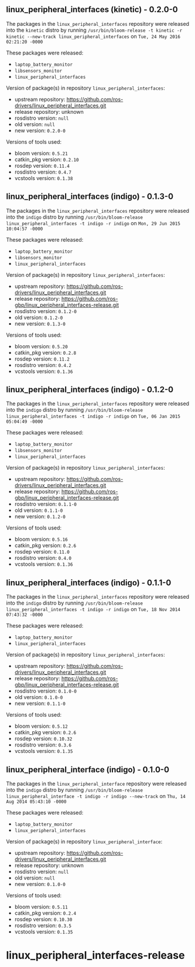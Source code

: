## linux_peripheral_interfaces (kinetic) - 0.2.0-0

The packages in the `linux_peripheral_interfaces` repository were released into the `kinetic` distro by running `/usr/bin/bloom-release -t kinetic -r kinetic --new-track linux_peripheral_interfaces` on `Tue, 24 May 2016 02:21:20 -0000`

These packages were released:
- `laptop_battery_monitor`
- `libsensors_monitor`
- `linux_peripheral_interfaces`

Version of package(s) in repository `linux_peripheral_interfaces`:

- upstream repository: https://github.com/ros-drivers/linux_peripheral_interfaces.git
- release repository: unknown
- rosdistro version: `null`
- old version: `null`
- new version: `0.2.0-0`

Versions of tools used:

- bloom version: `0.5.21`
- catkin_pkg version: `0.2.10`
- rosdep version: `0.11.4`
- rosdistro version: `0.4.7`
- vcstools version: `0.1.38`


## linux_peripheral_interfaces (indigo) - 0.1.3-0

The packages in the `linux_peripheral_interfaces` repository were released into the `indigo` distro by running `/usr/bin/bloom-release linux_peripheral_interfaces -t indigo -r indigo` on `Mon, 29 Jun 2015 10:04:57 -0000`

These packages were released:
- `laptop_battery_monitor`
- `libsensors_monitor`
- `linux_peripheral_interfaces`

Version of package(s) in repository `linux_peripheral_interfaces`:
- upstream repository: https://github.com/ros-drivers/linux_peripheral_interfaces.git
- release repository: https://github.com/ros-gbp/linux_peripheral_interfaces-release.git
- rosdistro version: `0.1.2-0`
- old version: `0.1.2-0`
- new version: `0.1.3-0`

Versions of tools used:
- bloom version: `0.5.20`
- catkin_pkg version: `0.2.8`
- rosdep version: `0.11.2`
- rosdistro version: `0.4.2`
- vcstools version: `0.1.36`


## linux_peripheral_interfaces (indigo) - 0.1.2-0

The packages in the `linux_peripheral_interfaces` repository were released into the `indigo` distro by running `/usr/bin/bloom-release linux_peripheral_interfaces -t indigo -r indigo` on `Tue, 06 Jan 2015 05:04:49 -0000`

These packages were released:
- `laptop_battery_monitor`
- `libsensors_monitor`
- `linux_peripheral_interfaces`

Version of package(s) in repository `linux_peripheral_interfaces`:
- upstream repository: https://github.com/ros-drivers/linux_peripheral_interfaces.git
- release repository: https://github.com/ros-gbp/linux_peripheral_interfaces-release.git
- rosdistro version: `0.1.1-0`
- old version: `0.1.1-0`
- new version: `0.1.2-0`

Versions of tools used:
- bloom version: `0.5.16`
- catkin_pkg version: `0.2.6`
- rosdep version: `0.11.0`
- rosdistro version: `0.4.0`
- vcstools version: `0.1.36`


## linux_peripheral_interfaces (indigo) - 0.1.1-0

The packages in the `linux_peripheral_interfaces` repository were released into the `indigo` distro by running `/usr/bin/bloom-release linux_peripheral_interfaces -t indigo -r indigo` on `Tue, 18 Nov 2014 07:43:32 -0000`

These packages were released:
- `laptop_battery_monitor`
- `linux_peripheral_interfaces`

Version of package(s) in repository `linux_peripheral_interfaces`:
- upstream repository: https://github.com/ros-drivers/linux_peripheral_interfaces.git
- release repository: https://github.com/ros-gbp/linux_peripheral_interfaces-release.git
- rosdistro version: `0.1.0-0`
- old version: `0.1.0-0`
- new version: `0.1.1-0`

Versions of tools used:
- bloom version: `0.5.12`
- catkin_pkg version: `0.2.6`
- rosdep version: `0.10.32`
- rosdistro version: `0.3.6`
- vcstools version: `0.1.35`


## linux_peripheral_interface (indigo) - 0.1.0-0

The packages in the `linux_peripheral_interface` repository were released into the `indigo` distro by running `/usr/bin/bloom-release linux_peripheral_interface -t indigo -r indigo --new-track` on `Thu, 14 Aug 2014 05:43:10 -0000`

These packages were released:
- `laptop_battery_monitor`
- `linux_peripheral_interfaces`

Version of package(s) in repository `linux_peripheral_interface`:
- upstream repository: https://github.com/ros-drivers/linux_peripheral_interfaces.git
- release repository: unknown
- rosdistro version: `null`
- old version: `null`
- new version: `0.1.0-0`

Versions of tools used:
- bloom version: `0.5.11`
- catkin_pkg version: `0.2.4`
- rosdep version: `0.10.30`
- rosdistro version: `0.3.5`
- vcstools version: `0.1.35`


linux_peripheral_interfaces-release
===================================
